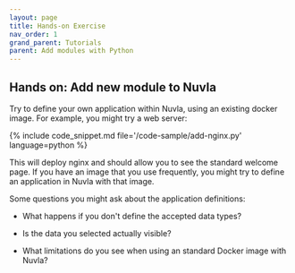 ```yaml
---
layout: page
title: Hands-on Exercise
nav_order: 1
grand_parent: Tutorials
parent: Add modules with Python
---
```


## Hands on: Add new module to Nuvla

Try to define your own application within Nuvla, using an existing
docker image.  For example, you might try a web server: 

{% include code_snippet.md file='/code-sample/add-nginx.py' language=python %}

This will deploy nginx and should allow you to see the standard
welcome page. If you have an image that you use frequently, you might
try to define an application in Nuvla with that image.

Some questions you might ask about the application definitions:

 - What happens if you don't define the accepted data types?

 - Is the data you selected actually visible?

 - What limitations do you see when using an standard Docker image
   with Nuvla? 
